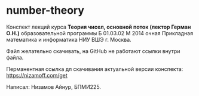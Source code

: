 # number-theory

Конспект лекций курса **Теория чисел, основной поток (лектор Герман О.Н.)** образовательной программы Б 01.03.02 М 2014 очная Прикладная математика и информатика НИУ ВШЭ г. Москва.

Файл желательно скачивать, на GitHub не работают ссылки внутри файла.

Перманентная ссылка дл скачивания актуальной версии конспекта: https://nizamoff.com/get

Написал: Низамов Айнур, БПМИ225.
